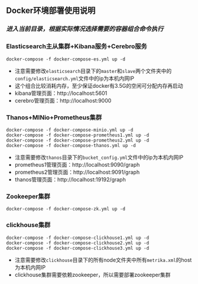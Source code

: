 ## Docker环境部署使用说明

### _进入当前目录，根据实际情况选择需要的容器组合命令执行_

### Elasticsearch主从集群+Kibana服务+Cerebro服务

```
docker-compose -f docker-compose-es.yml up -d
```
- 注意需要修改`elasticsearch`目录下的`master`和`slave`两个文件夹中的`config/elasticsearch.yml`文件中的ip为本机内网IP
- 这个组合比较消耗内存，至少保证docker有3.5G的空闲可分配内存再启动
- kibana管理页面：http://localhost:5601
- cerebro管理页面：http://localhost:9000

### Thanos+MINio+Prometheus集群

```
docker-compose -f docker-compose-minio.yml up -d
docker-compose -f docker-compose-prometheus1.yml up -d
docker-compose -f docker-compose-prometheus2.yml up -d
docker-compose -f docker-compose-thanos.yml up -d
```
- 注意需要修改`thanos`目录下的`bucket_config.yml`文件中的ip为本机内网IP
- prometheus1管理页面：http://localhost:9090/graph
- prometheus2管理页面：http://localhost:9091/graph
- thanos管理页面：http://localhost:19192/graph

### Zookeeper集群

```
docker-compose -f docker-compose-zk.yml up -d
```

### clickhouse集群

```
docker-compose -f docker-compose-clickhouse1.yml up -d
docker-compose -f docker-compose-clickhouse2.yml up -d
docker-compose -f docker-compose-clickhouse3.yml up -d
```
- 注意需要修改`clickhouse`目录下的所有node文件夹中所有`metrika.xml`的host为本机内网IP
- clickhouse集群需要依赖zookeeper，所以需要部署zookeeper集群
